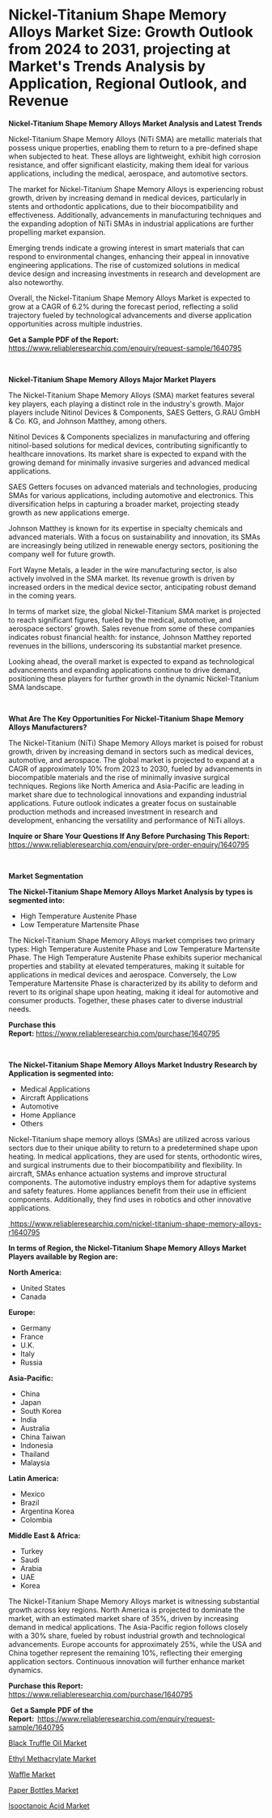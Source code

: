<p><h1>Nickel-Titanium Shape Memory Alloys Market Size: Growth Outlook from 2024 to 2031, projecting at Market's Trends Analysis by Application, Regional Outlook, and Revenue</h1></p><p><strong>Nickel-Titanium Shape Memory Alloys Market Analysis and Latest Trends</strong></p>
<p><p>Nickel-Titanium Shape Memory Alloys (NiTi SMA) are metallic materials that possess unique properties, enabling them to return to a pre-defined shape when subjected to heat. These alloys are lightweight, exhibit high corrosion resistance, and offer significant elasticity, making them ideal for various applications, including the medical, aerospace, and automotive sectors. </p><p>The market for Nickel-Titanium Shape Memory Alloys is experiencing robust growth, driven by increasing demand in medical devices, particularly in stents and orthodontic applications, due to their biocompatibility and effectiveness. Additionally, advancements in manufacturing techniques and the expanding adoption of NiTi SMAs in industrial applications are further propelling market expansion. </p><p>Emerging trends indicate a growing interest in smart materials that can respond to environmental changes, enhancing their appeal in innovative engineering applications. The rise of customized solutions in medical device design and increasing investments in research and development are also noteworthy. </p><p>Overall, the Nickel-Titanium Shape Memory Alloys Market is expected to grow at a CAGR of 6.2% during the forecast period, reflecting a solid trajectory fueled by technological advancements and diverse application opportunities across multiple industries.</p></p>
<p><strong>Get a Sample PDF of the Report:&nbsp;</strong> <a href="https://www.reliableresearchiq.com/enquiry/request-sample/1640795?utm_campaign=1260&utm_medium=2&utm_source=Github&utm_content=ia&utm_term=25092024&utm_id=nickel-titanium-shape-memory-alloys">https://www.reliableresearchiq.com/enquiry/request-sample/1640795</a></p>
<p>&nbsp;</p>
<p><strong>Nickel-Titanium Shape Memory Alloys Major Market Players</strong></p>
<p><p>The Nickel-Titanium Shape Memory Alloys (SMA) market features several key players, each playing a distinct role in the industry's growth. Major players include Nitinol Devices & Components, SAES Getters, G.RAU GmbH & Co. KG, and Johnson Matthey, among others. </p><p>Nitinol Devices & Components specializes in manufacturing and offering nitinol-based solutions for medical devices, contributing significantly to healthcare innovations. Its market share is expected to expand with the growing demand for minimally invasive surgeries and advanced medical applications.</p><p>SAES Getters focuses on advanced materials and technologies, producing SMAs for various applications, including automotive and electronics. This diversification helps in capturing a broader market, projecting steady growth as new applications emerge.</p><p>Johnson Matthey is known for its expertise in specialty chemicals and advanced materials. With a focus on sustainability and innovation, its SMAs are increasingly being utilized in renewable energy sectors, positioning the company well for future growth.</p><p>Fort Wayne Metals, a leader in the wire manufacturing sector, is also actively involved in the SMA market. Its revenue growth is driven by increased orders in the medical device sector, anticipating robust demand in the coming years.</p><p>In terms of market size, the global Nickel-Titanium SMA market is projected to reach significant figures, fueled by the medical, automotive, and aerospace sectors’ growth. Sales revenue from some of these companies indicates robust financial health: for instance, Johnson Matthey reported revenues in the billions, underscoring its substantial market presence.</p><p>Looking ahead, the overall market is expected to expand as technological advancements and expanding applications continue to drive demand, positioning these players for further growth in the dynamic Nickel-Titanium SMA landscape.</p></p>
<p>&nbsp;</p>
<p><strong>What Are The Key Opportunities For Nickel-Titanium Shape Memory Alloys Manufacturers?</strong></p>
<p><p>The Nickel-Titanium (NiTi) Shape Memory Alloys market is poised for robust growth, driven by increasing demand in sectors such as medical devices, automotive, and aerospace. The global market is projected to expand at a CAGR of approximately 10% from 2023 to 2030, fueled by advancements in biocompatible materials and the rise of minimally invasive surgical techniques. Regions like North America and Asia-Pacific are leading in market share due to technological innovations and expanding industrial applications. Future outlook indicates a greater focus on sustainable production methods and increased investment in research and development, enhancing the versatility and performance of NiTi alloys.</p></p>
<p><strong>Inquire or Share Your Questions If Any Before Purchasing This Report:</strong> <a href="https://www.reliableresearchiq.com/enquiry/pre-order-enquiry/1640795?utm_campaign=1260&utm_medium=2&utm_source=Github&utm_content=ia&utm_term=25092024&utm_id=nickel-titanium-shape-memory-alloys">https://www.reliableresearchiq.com/enquiry/pre-order-enquiry/1640795</a></p>
<p>&nbsp;</p>
<p><strong>Market Segmentation</strong></p>
<p><strong>The Nickel-Titanium Shape Memory Alloys Market Analysis by types is segmented into:</strong></p>
<p><ul><li>High Temperature Austenite Phase</li><li>Low Temperature Martensite Phase</li></ul></p>
<p><p>The Nickel-Titanium Shape Memory Alloys market comprises two primary types: High Temperature Austenite Phase and Low Temperature Martensite Phase. The High Temperature Austenite Phase exhibits superior mechanical properties and stability at elevated temperatures, making it suitable for applications in medical devices and aerospace. Conversely, the Low Temperature Martensite Phase is characterized by its ability to deform and revert to its original shape upon heating, making it ideal for automotive and consumer products. Together, these phases cater to diverse industrial needs.</p></p>
<p><strong>Purchase this Report:&nbsp;</strong><a href="https://www.reliableresearchiq.com/purchase/1640795?utm_campaign=1260&utm_medium=2&utm_source=Github&utm_content=ia&utm_term=25092024&utm_id=nickel-titanium-shape-memory-alloys">https://www.reliableresearchiq.com/purchase/1640795</a></p>
<p>&nbsp;</p>
<p><strong>The Nickel-Titanium Shape Memory Alloys Market Industry Research by Application is segmented into:</strong></p>
<p><ul><li>Medical Applications</li><li>Aircraft Applications</li><li>Automotive</li><li>Home Appliance</li><li>Others</li></ul></p>
<p><p>Nickel-Titanium shape memory alloys (SMAs) are utilized across various sectors due to their unique ability to return to a predetermined shape upon heating. In medical applications, they are used for stents, orthodontic wires, and surgical instruments due to their biocompatibility and flexibility. In aircraft, SMAs enhance actuation systems and improve structural components. The automotive industry employs them for adaptive systems and safety features. Home appliances benefit from their use in efficient components. Additionally, they find uses in robotics and other innovative applications.</p></p>
<p><a href="https://www.reliableresearchiq.com/nickel-titanium-shape-memory-alloys-r1640795?utm_campaign=1260&utm_medium=2&utm_source=Github&utm_content=ia&utm_term=25092024&utm_id=nickel-titanium-shape-memory-alloys">&nbsp;https://www.reliableresearchiq.com/nickel-titanium-shape-memory-alloys-r1640795</a></p>
<p><strong>In terms of Region, the Nickel-Titanium Shape Memory Alloys Market Players available by Region are:</strong></p>
<p>
    <p> <strong> North America: </strong>
        <ul>
            <li>United States</li>
            <li>Canada</li>
        </ul>
        </p> 
    <p> <strong> Europe: </strong>
        <ul>
            <li>Germany</li>
            <li>France</li>
            <li>U.K.</li>
            <li>Italy</li>
            <li>Russia</li>
        </ul>
        </p> 
    <p> <strong> Asia-Pacific: </strong>
        <ul>
            <li>China</li>
            <li>Japan</li>
            <li>South Korea</li>
            <li>India</li>
            <li>Australia</li>
            <li>China Taiwan</li>
            <li>Indonesia</li>
            <li>Thailand</li>
            <li>Malaysia</li>
        </ul>
        </p> 
    <p> <strong> Latin America: </strong>
        <ul>
            <li>Mexico</li>
            <li>Brazil</li>
            <li>Argentina Korea</li>
            <li>Colombia</li>
        </ul>
        </p> 
    <p> <strong> Middle East & Africa: </strong>
        <ul>
            <li>Turkey</li>
            <li>Saudi</li>
            <li>Arabia</li>
            <li>UAE</li>
            <li>Korea</li>
        </ul>
    </p>
    </p>
<p><p>The Nickel-Titanium Shape Memory Alloys market is witnessing substantial growth across key regions. North America is projected to dominate the market, with an estimated market share of 35%, driven by increasing demand in medical applications. The Asia-Pacific region follows closely with a 30% share, fueled by robust industrial growth and technological advancements. Europe accounts for approximately 25%, while the USA and China together represent the remaining 10%, reflecting their emerging application sectors. Continuous innovation will further enhance market dynamics.</p></p>
<p><strong>Purchase this Report: </strong><a href="https://www.reliableresearchiq.com/purchase/1640795?utm_campaign=1260&utm_medium=2&utm_source=Github&utm_content=ia&utm_term=25092024&utm_id=nickel-titanium-shape-memory-alloys">https://www.reliableresearchiq.com/purchase/1640795</a></p>
<p>&nbsp;<strong>Get a Sample PDF of the Report:&nbsp;&nbsp;</strong><a href="https://www.reliableresearchiq.com/enquiry/request-sample/1640795?utm_campaign=1260&utm_medium=2&utm_source=Github&utm_content=ia&utm_term=25092024&utm_id=nickel-titanium-shape-memory-alloys">https://www.reliableresearchiq.com/enquiry/request-sample/1640795</a></p>
<p><strong></strong></p>
<p><p><a href="https://issuu.com/reportprime-2/docs/black-truffle-oil-market-size-2030._49336d03f3b226?utm_campaign=1260&utm_medium=2&utm_source=Github&utm_content=ia&utm_term=25092024&utm_id=nickel-titanium-shape-memory-alloys">Black Truffle Oil Market</a></p><p><a href="https://www.linkedin.com/pulse/ethyl-methacrylate-market-trends-analysis-opportunities-s6ouc?trackingId=KT1kMceiSByf5aw7MLT%2F4w%3D%3D&utm_campaign=1260&utm_medium=2&utm_source=Github&utm_content=ia&utm_term=25092024&utm_id=nickel-titanium-shape-memory-alloys">Ethyl Methacrylate Market</a></p><p><a href="https://www.linkedin.com/pulse/future-insights-waffle-market-trends-regional-analysis-year-2024-iv8ze?trackingId=c5%2FXrtfYRvm8gvHcfOXwCg%3D%3D&utm_campaign=1260&utm_medium=2&utm_source=Github&utm_content=ia&utm_term=25092024&utm_id=nickel-titanium-shape-memory-alloys">Waffle Market</a></p><p><a href="https://issuu.com/reportprime-2/docs/paper-bottles-market-size-2030.pptx_c11c4a6493b43e?utm_campaign=1260&utm_medium=2&utm_source=Github&utm_content=ia&utm_term=25092024&utm_id=nickel-titanium-shape-memory-alloys">Paper Bottles Market</a></p><p><a href="https://www.linkedin.com/pulse/isooctanoic-acid-market-evolution-global-trends-regional-dynamics-2024-rwgae?trackingId=EqrPV3rcQxCkfQVejiaIpg%3D%3D&utm_campaign=1260&utm_medium=2&utm_source=Github&utm_content=ia&utm_term=25092024&utm_id=nickel-titanium-shape-memory-alloys">Isooctanoic Acid Market</a></p></p>